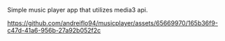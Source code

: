Simple music player app that utilizes media3 api.
 

https://github.com/andreiflo94/musicplayer/assets/65669970/165b36f9-c47d-41a6-956b-27a92b052f2c

